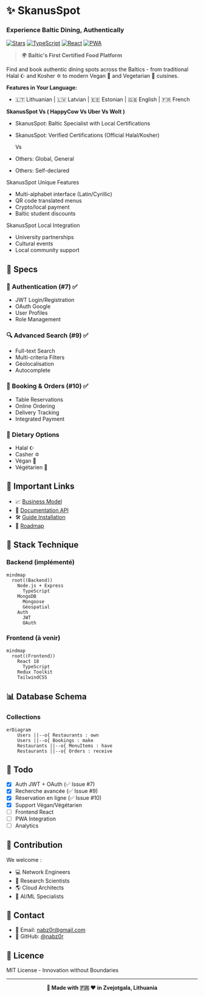 # ✨ SkanusSpot 
### Experience Baltic Dining, Authentically

[![Stars](https://img.shields.io/github/stars/nabz0r/SkanusSpot?label=Baltic%20Love&style=social)](https://github.com/nabz0r/SkanusSpot/stargazers)
[![TypeScript](https://img.shields.io/badge/Crafted_with-TypeScript-007ACC)](#)
[![React](https://img.shields.io/badge/Powered_by-React-61DAFB)](#)
[![PWA](https://img.shields.io/badge/Available_on-Mobile-5A0FC8)](#)

> 🌍 **Baltic's First Certified Food Platform**

Find and book authentic dining spots across the Baltics - from traditional Halal ☪️ and Kosher ✡️ to modern Vegan 🌱 and Vegetarian 🥬 cuisines.

**Features in Your Language:**
- 🇱🇹 Lithuanian | 🇱🇻 Latvian | 🇪🇪 Estonian | 🇬🇧 English | 🇫🇷 French

**SkanusSpot Vs ( HappyCow Vs Uber Vs Wolt )**

- SkanusSpot: Baltic Specialist with Local Certifications
- SkanusSpot: Verified Certifications (Official Halal/Kosher)

  Vs
  
- Others: Global, General
- Others: Self-declared

SkanusSpot Unique Features

- Multi-alphabet interface (Latin/Cyrillic)
- QR code translated menus
- Crypto/local payment
- Baltic student discounts

SkanusSpot Local Integration

- University partnerships
- Cultural events
- Local community support

  
## 🌟 Specs

### 🔐 Authentication (#7) ✅
- JWT Login/Registration
- OAuth Google
- User Profiles
- Role Management

### 🔍 Advanced Search (#9) ✅
- Full-text Search
- Multi-criteria Filters
- Géolocalisation
- Autocomplete

### 📱 Booking & Orders (#10) ✅
- Table Reservations
- Online Ordering
- Delivery Tracking
- Integrated Payment

### 🥗 Dietary Options
- Halal ☪️
- Casher ✡️
- Végan 🌱
- Végétarien 🥬

## 📙 Important Links
- 📈 [Business Model](docs/BUSINESS_MODEL.md)
- 📝 [Documentation API](docs/API.md)
- 🛠️ [Guide Installation](docs/INSTALL.md)
- 📗 [Roadmap](ROADMAP.md)

## 🔧 Stack Technique

### Backend (implémenté)
```mermaid
mindmap
  root((Backend))
    Node.js + Express
      TypeScript
    MongoDB
      Mongoose
      Géospatial
    Auth
      JWT
      OAuth
```

### Frontend (à venir)
```mermaid
mindmap
  root((Frontend))
    React 18
      TypeScript
    Redux Toolkit
    TailwindCSS
```

## 📊 Database Schema

### Collections
```mermaid
erDiagram
    Users ||--o{ Restaurants : own
    Users ||--o{ Bookings : make
    Restaurants ||--o{ MenuItems : have
    Restaurants ||--o{ Orders : receive
```

## 📝 Todo
- [x] Auth JWT + OAuth (✅ Issue #7)
- [x] Recherche avancée (✅ Issue #9)
- [x] Réservation en ligne (✅ Issue #10)
- [x] Support Végan/Végétarien
- [ ] Frontend React
- [ ] PWA Integration
- [ ] Analytics

## 🤝 Contribution

We welcome :
- 💻 Network Engineers
- 👀 Research Scientists  
- 🌎 Cloud Architects
- 🤖 AI/ML Specialists

## 📱 Contact

- 📧 Email: nabz0r@gmail.com
- 🐙 GitHub: [@nabz0r](https://github.com/nabz0r)

## 📄 Licence

MIT License - Innovation without Boundaries

---

<div align="center">

**🚀 Made with 🇫🇷 ❤️ in Zvejotgala, Lithuania**

</div>
